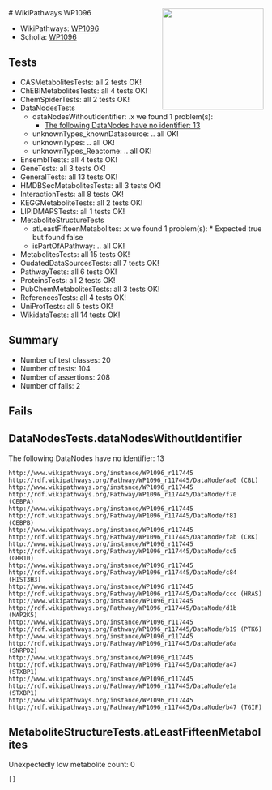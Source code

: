 <img style="float: right; width: 200px" src="https://upload.wikimedia.org/wikipedia/commons/thumb/8/83/Wplogo_with_text_500.png/640px-Wplogo_with_text_500.png" />
# WikiPathways WP1096

* WikiPathways: [WP1096](https://new.wikipathways.org/pathways/WP1096)
* Scholia: [WP1096](https://scholia.toolforge.org/wikipathways/WP1096)
## Tests
* CASMetabolitesTests: all 2 tests OK!
* ChEBIMetabolitesTests: all 4 tests OK!
* ChemSpiderTests: all 2 tests OK!
* DataNodesTests
    * dataNodesWithoutIdentifier: .x we found 1 problem(s):
        * [The following DataNodes have no identifier: 13](#8792c493)
    * unknownTypes_knownDatasource: .. all OK!
    * unknownTypes: .. all OK!
    * unknownTypes_Reactome: .. all OK!
* EnsemblTests: all 4 tests OK!
* GeneTests: all 3 tests OK!
* GeneralTests: all 13 tests OK!
* HMDBSecMetabolitesTests: all 3 tests OK!
* InteractionTests: all 8 tests OK!
* KEGGMetaboliteTests: all 2 tests OK!
* LIPIDMAPSTests: all 1 tests OK!
* MetaboliteStructureTests
    * atLeastFifteenMetabolites: .x we found 1 problem(s):
            * Expected true but found false
    * isPartOfAPathway: .. all OK!
* MetabolitesTests: all 15 tests OK!
* OudatedDataSourcesTests: all 7 tests OK!
* PathwayTests: all 6 tests OK!
* ProteinsTests: all 2 tests OK!
* PubChemMetabolitesTests: all 3 tests OK!
* ReferencesTests: all 4 tests OK!
* UniProtTests: all 5 tests OK!
* WikidataTests: all 14 tests OK!


## Summary

* Number of test classes: 20
* Number of tests: 104
* Number of assertions: 208
* Number of fails: 2

## Fails

<a name="8792c493" />

## DataNodesTests.dataNodesWithoutIdentifier

The following DataNodes have no identifier: 13
```
http://www.wikipathways.org/instance/WP1096_r117445 http://rdf.wikipathways.org/Pathway/WP1096_r117445/DataNode/aa0 (CBL)
http://www.wikipathways.org/instance/WP1096_r117445 http://rdf.wikipathways.org/Pathway/WP1096_r117445/DataNode/f70 (CEBPA)
http://www.wikipathways.org/instance/WP1096_r117445 http://rdf.wikipathways.org/Pathway/WP1096_r117445/DataNode/f81 (CEBPB)
http://www.wikipathways.org/instance/WP1096_r117445 http://rdf.wikipathways.org/Pathway/WP1096_r117445/DataNode/fab (CRK)
http://www.wikipathways.org/instance/WP1096_r117445 http://rdf.wikipathways.org/Pathway/WP1096_r117445/DataNode/cc5 (GRB10)
http://www.wikipathways.org/instance/WP1096_r117445 http://rdf.wikipathways.org/Pathway/WP1096_r117445/DataNode/c84 (HIST3H3)
http://www.wikipathways.org/instance/WP1096_r117445 http://rdf.wikipathways.org/Pathway/WP1096_r117445/DataNode/ccc (HRAS)
http://www.wikipathways.org/instance/WP1096_r117445 http://rdf.wikipathways.org/Pathway/WP1096_r117445/DataNode/d1b (MAP2K5)
http://www.wikipathways.org/instance/WP1096_r117445 http://rdf.wikipathways.org/Pathway/WP1096_r117445/DataNode/b19 (PTK6)
http://www.wikipathways.org/instance/WP1096_r117445 http://rdf.wikipathways.org/Pathway/WP1096_r117445/DataNode/a6a (SNRPD2)
http://www.wikipathways.org/instance/WP1096_r117445 http://rdf.wikipathways.org/Pathway/WP1096_r117445/DataNode/a47 (STXBP1)
http://www.wikipathways.org/instance/WP1096_r117445 http://rdf.wikipathways.org/Pathway/WP1096_r117445/DataNode/e1a (STXBP1)
http://www.wikipathways.org/instance/WP1096_r117445 http://rdf.wikipathways.org/Pathway/WP1096_r117445/DataNode/b47 (TGIF)
```

<a name="6d4290df" />

## MetaboliteStructureTests.atLeastFifteenMetabolites

Unexpectedly low metabolite count: 0

```
[]
```

